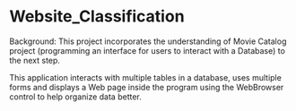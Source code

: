 # Website_Classification
Background: This project incorporates the understanding of Movie Catalog project (programming an interface for users to interact with a Database) to the next step.

This application interacts with multiple tables in a database, uses multiple forms and displays a Web page inside the program using the WebBrowser control to help organize data better.
